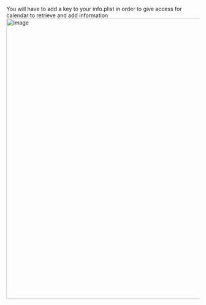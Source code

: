 You will have to add a key to your info.plist in order to give access for calendar to retrieve and add information
<img width="731" alt="image" src="https://github.com/user-attachments/assets/4f883425-d722-4a42-aac3-b08a46e1ba21">
